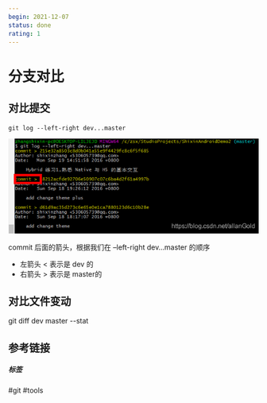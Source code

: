 ```yaml
---
begin: 2021-12-07
status: done
rating: 1
---
```


# 分支对比

## 对比提交

`git log --left-right dev...master`

![](image/Pasted%20image%2020211207152913.png)

commit 后面的箭头，根据我们在 –left-right dev…master 的顺序
- 左箭头 < 表示是 dev 的
- 右箭头 > 表示是 master的

## 对比文件变动

git diff dev master --stat

## 参考链接


##### 标签
#git #tools 
